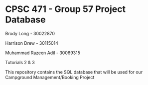 # CPSC 471 - Group 57 Project Database
Brody Long - 30022870

Harrison Drew - 30115014

Muhammad Razeen Adil - 30069315

Tutorials 2 & 3

This repository contains the SQL database that will be used for our Campground Management/Booking Project
